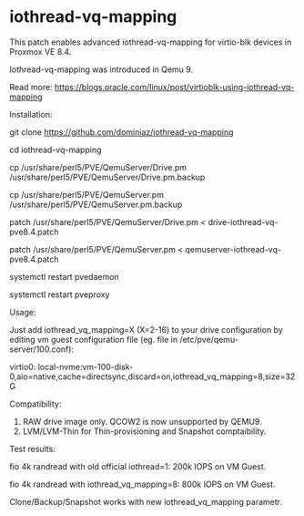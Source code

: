 # iothread-vq-mapping
This patch enables advanced iothread-vq-mapping for virtio-blk devices in Proxmox VE 8.4. 

Iothread-vq-mapping was introduced in Qemu 9.

Read more: https://blogs.oracle.com/linux/post/virtioblk-using-iothread-vq-mapping


Installation:


git clone https://github.com/dominiaz/iothread-vq-mapping

cd iothread-vq-mapping

cp /usr/share/perl5/PVE/QemuServer/Drive.pm /usr/share/perl5/PVE/QemuServer/Drive.pm.backup

cp /usr/share/perl5/PVE/QemuServer.pm /usr/share/perl5/PVE/QemuServer.pm.backup


patch /usr/share/perl5/PVE/QemuServer/Drive.pm < drive-iothread-vq-pve8.4.patch

patch /usr/share/perl5/PVE/QemuServer.pm < qemuserver-iothread-vq-pve8.4.patch


systemctl restart pvedaemon

systemctl restart pveproxy

Usage:

Just add iothread_vq_mapping=X (X=2-16) to your drive configuration by editing vm guest configuration file (eg. file in /etc/pve/qemu-server/100.conf):

virtio0: local-nvme:vm-100-disk-0,aio=native,cache=directsync,discard=on,iothread_vq_mapping=8,size=32G

Compatibility:

1) RAW drive image only. QCOW2 is now unsupported by QEMU9.
3) LVM/LVM-Thin for Thin-provisioning and Snapshot comptaibility.

Test results:

fio 4k randread with old official iothread=1: 200k IOPS on VM Guest.

fio 4k randread with iothread_vq_mapping=8: 800k IOPS on VM Guest.

Clone/Backup/Snapshot works with new iothread_vq_mapping parametr.
